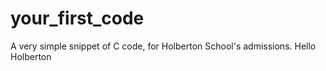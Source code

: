 # your_first_code
A very simple snippet of C code, for Holberton School's admissions.
Hello Holberton
